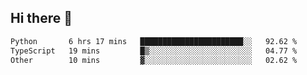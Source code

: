 ## Hi there 👋

<!--
**whirlun/whirlun** is a ✨ _special_ ✨ repository because its `README.md` (this file) appears on your GitHub profile.

Here are some ideas to get you started:

- 🔭 I’m currently working on ...
- 🌱 I’m currently learning ...
- 👯 I’m looking to collaborate on ...
- 🤔 I’m looking for help with ...
- 💬 Ask me about ...
- 📫 How to reach me: ...
- 😄 Pronouns: ...
- ⚡ Fun fact: ...
-->
<!--START_SECTION:waka-->

```txt
Python       6 hrs 17 mins   ███████████████████████░░   92.62 %
TypeScript   19 mins         █▒░░░░░░░░░░░░░░░░░░░░░░░   04.77 %
Other        10 mins         ▓░░░░░░░░░░░░░░░░░░░░░░░░   02.62 %
```

<!--END_SECTION:waka-->
